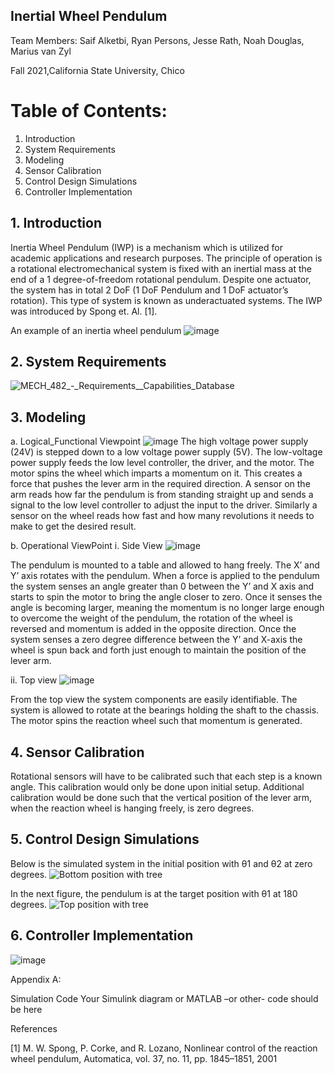 
## Inertial Wheel Pendulum


Team Members: Saif Alketbi, Ryan Persons, Jesse Rath, Noah Douglas, Marius van Zyl

Fall 2021,California State University, Chico 

# Table of Contents:
1. Introduction 
2. System Requirements
3. Modeling
4. Sensor Calibration
5. Control Design Simulations
6. Controller Implementation

## 1. Introduction
Inertia Wheel Pendulum (IWP) is a mechanism which is utilized for academic applications and research purposes. The principle of operation is a rotational electromechanical system is fixed with an inertial mass at the end of a 1 degree-of-freedom rotational pendulum. Despite one actuator, the system has in total 2 DoF (1 DoF Pendulum and 1 DoF actuator’s rotation). This type of system is known as underactuated systems. The IWP was introduced by Spong et. Al. [1].

An example of an inertia wheel pendulum 
![image](https://user-images.githubusercontent.com/96152526/146479845-6e977930-1f0d-4868-9e93-409ba5985ea2.png)


## 2. System Requirements
![MECH_482_-_Requirements__Capabilities_Database](https://user-images.githubusercontent.com/96152526/146605696-36c4782e-4f3c-4e73-8273-bd0db5c41cf1.png)


## 3. Modeling
  a. Logical_Functional Viewpoint
![image](https://user-images.githubusercontent.com/96152526/146482109-0b6269fc-8795-409f-9423-604befc2c5d7.png)
The high voltage power supply (24V)  is stepped down to a low voltage power supply (5V). The low-voltage power supply feeds the low level controller, the driver, and the motor. The motor spins the wheel which imparts a momentum on it. This creates a force that pushes the lever arm in the required direction. A sensor on the arm reads how far the pendulum is from standing straight up and sends a signal to the low level controller to adjust the input to the driver. Similarly a sensor on the wheel reads how fast and how many revolutions it needs to make to get the desired result. 

b. Operational ViewPoint
  i. Side View
  ![image](https://user-images.githubusercontent.com/96152526/146481275-525c61df-9379-4b4c-a7df-7594d7fefc74.png)
  
The pendulum is mounted to a table and allowed to hang freely. The X’ and Y’ axis rotates with the pendulum. When a force is applied to the pendulum the system senses an angle greater than 0 between the Y’ and X axis and starts to spin the motor to bring the angle closer to zero. Once it senses the angle is becoming larger, meaning the momentum is no longer large enough to overcome the weight of the pendulum, the rotation of the wheel is reversed and momentum is added in the opposite direction. Once the system senses a zero degree difference between the Y’ and X-axis the wheel is spun back and forth just enough to maintain the position of the lever arm. 

  ii. Top view
  ![image](https://user-images.githubusercontent.com/96152526/146481359-9c9f2ce8-a930-45e0-9cdd-14d069c71728.png)
  
From the top view the system components are easily identifiable. The system is allowed to rotate at the bearings holding the shaft to the chassis. The motor spins the reaction wheel such that momentum is generated. 

## 4. Sensor Calibration
Rotational sensors will have to be calibrated such that each step is a known angle. This calibration would only be done upon initial setup. Additional calibration would be done such that the vertical position of the lever arm, when the reaction wheel is hanging freely, is zero degrees.

## 5. Control Design Simulations

Below is the simulated system in the initial position with θ1 and θ2 at zero degrees.
![Bottom position with tree](https://user-images.githubusercontent.com/35742388/146656577-409ac1d9-af38-4169-a767-7743f7e0ce4a.JPG)

In the next figure, the pendulum is at the target position with θ1 at 180 degrees.
![Top position with tree](https://user-images.githubusercontent.com/35742388/146656579-0ab0dbf4-854c-422f-ba2f-7eae95169dbf.JPG)


## 6. Controller Implementation
![image](https://user-images.githubusercontent.com/96152526/146591327-452f0f36-fc7f-4eb3-aa87-26e9544dcb97.png)

Appendix A:

 Simulation Code 
Your Simulink diagram or MATLAB –or other- code should be here

References

[1] M. W. Spong, P. Corke, and R. Lozano, Nonlinear control of the reaction wheel pendulum, Automatica, vol. 37, no. 11, pp. 1845–1851, 2001
